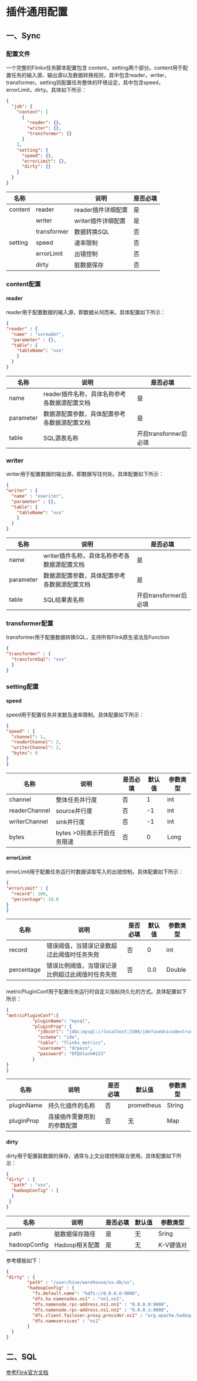 # 插件通用配置

## 一、Sync

### 配置文件

一个完整的Flinkx任务脚本配置包含 content，setting两个部分。content用于配置任务的输入源、输出源以及数据转换规则，其中包含reader，writer，transformer。setting则配置任务整体的环境设定，其中包含speed，errorLimit，dirty。具体如下所示：

```json
{
  "job": {
    "content": [
      {
        "reader": {},
        "writer": {},
        "transformer": {}
      }
    ],
    "setting": {
      "speed": {},
      "errorLimit": {},
      "dirty": {}
    }
  }
}
```

| 名称 |  | 说明 | 是否必填 |
| --- | --- | --- | --- |
| content | reader | reader插件详细配置 | 是 |
|  | writer | writer插件详细配置 | 是 |
|  | transformer | 数据转换SQL | 否 |
| setting | speed | 速率限制 | 否 |
|  | errorLimit | 出错控制 | 否 |
|  | dirty | 脏数据保存 | 否 |

### content配置

#### reader

reader用于配置数据的输入源，即数据从何而来。具体配置如下所示：

```json
{
"reader" : {
  "name" : "xxreader",
  "parameter" : {},
  "table": {
    "tableName": "xxx"
    }
  }
}
```

| 名称 | 说明 | 是否必填 |
| --- | --- | --- |
| name | reader插件名称，具体名称参考各数据源配置文档 | 是 |
| parameter | 数据源配置参数，具体配置参考各数据源配置文档 | 是 |
| table | SQL源表名称 | 开启transformer后必填 |

### writer

writer用于配置数据的输出源，即数据写往何处。具体配置如下所示：

```json
{
"writer" : {
  "name" : "xxwriter",
  "parameter" : {},
  "table": {
    "tableName": "xxx"
    }
  }
}
```

| 名称 | 说明 | 是否必填 |
| --- | --- | --- |
| name | writer插件名称，具体名称参考各数据源配置文档 | 是 |
| parameter | 数据源配置参数，具体配置参考各数据源配置文档 | 是 |
| table | SQL结果表名称 | 开启transformer后必填 |

### transformer配置

transformer用于配置数据转换SQL，支持所有Flink原生语法及Function

```json
{
"transformer" : {
  "transformSql": "xxx"
  }
}
```

### setting配置

#### speed

speed用于配置任务并发数及速率限制。具体配置如下所示：

```json
{
"speed" : {
  "channel": 1,
  "readerChannel": 2,
  "writerChannel": 2,
  "bytes": 0
}
}
```

| 名称 | 说明 | 是否必填 | 默认值 | 参数类型 |
| --- | --- | --- | --- | --- |
| channel | 整体任务并行度 | 否 | 1 | int |
| readerChannel | source并行度 | 否 | -1 | int |
| writerChannel | sink并行度 | 否 | -1 | int |
| bytes | bytes >0则表示开启任务限速 | 否 | 0 | Long |

#### errorLimit

errorLimit用于配置任务运行时数据读取写入的出错控制。具体配置如下所示：

```json
{
"errorLimit" : {
  "record": 100,
  "percentage": 10.0
}
}
```

| 名称 | 说明 | 是否必填 | 默认值 | 参数类型 |
| --- | --- | --- | --- | --- |
| record | 错误阈值，当错误记录数超过此阈值时任务失败 | 否 | 0 | int |
| percentage | 错误比例阈值，当错误记录比例超过此阈值时任务失败 | 否 | 0.0 | Double |

####  

metricPluginConf用于配置任务运行时自定义指标持久化的方式。具体配置如下所示：

```json
{
"metricPluginConf":{
          "pluginName": "mysql",
          "pluginProp": {
            "jdbcUrl": "jdbc:mysql://localhost:3306/ide?useUnicode=true&characterEncoding=utf-8",
            "schema": "ide",
            "table": "flinkx_metrics",
            "username": "drpeco",
            "password": "DT@Stack#123"
          }
}
}
```

| 名称 | 说明 | 是否必填 | 默认值 | 参数类型 |
| --- | --- | --- | --- | --- |
| pluginName | 持久化插件的名称 | 否 | prometheus | String |
| pluginProp | 连接插件需要用到的参数配置 | 否 | 无 | Map |

#### dirty

dirty用于配置脏数据的保存，通常与上文出错控制联合使用。具体配置如下所示：

```json
{
"dirty" : {
  "path" : "xxx",
  "hadoopConfig" : {
  }
 }
}
```

| 名称 | 说明 | 是否必填 | 默认值 | 参数类型 |
| --- | --- | --- | --- | --- |
| path | 脏数据保存路径 | 是 | 无 | Sring |
| hadoopConfig | Hadoop相关配置 | 是 | 无 | K-V键值对 |

参考模板如下：

```json
{
"dirty" : {
        "path" : "/user/hive/warehouse/xx.db/xx",
        "hadoopConfig" : {
          "fs.default.name": "hdfs://0.0.0.0:9000",
          "dfs.ha.namenodes.ns1" : "nn1,nn2",
          "dfs.namenode.rpc-address.ns1.nn1" : "0.0.0.0:9000",
          "dfs.namenode.rpc-address.ns1.nn2" : "0.0.0.1:9000",
          "dfs.client.failover.proxy.provider.ns1" : "org.apache.hadoop.hdfs.server.namenode.ha.ConfiguredFailoverProxyProvider",
          "dfs.nameservices" : "ns1"
        }
  }
}
```

## 二、SQL

[参考Flink官方文档](https://ci.apache.org/projects/flink/flink-docs-release-1.12/dev/table/sql/)

